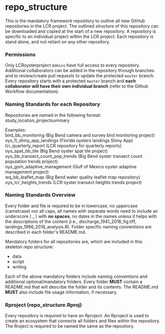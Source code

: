 # repo_structure
This is the mandatory framework repository to outline all new GitHub repositories in the LCR project. The outlined structure of this repository can be downloaded and copied at the start of a new repository. A repository is specific to an individual project within the LCR project. Each repository is stand alone, and not reliant on any other repository.
  
### Permissions 
Only LCRoysterproject `Admins` have full access to every repository. Additional collaborators can be added in the repository through branches and to review/create pull requests to update the protected `master` branch. Every repository starts with a protected `master` branch and **each collaborator will have their own individual branch** (refer to the Github Workflow documentation).  

### Naming Standards for each Repository  
Repositories are named in the following format:   
study_location_projectsummary  
  
Examples:  
bird_bb_monitoring (Big Bend camera and survey bird monitoring project)  
oys_fl_shiny_app_landings (Florida oysters landings Shiny App)  
lcr_quarterly_report (LCR repository for quarterly reports)  
oys_spat_bb_tile (Big Bend oyster spat tile project)  
oys_bb_transect_count_pop_trends (Big Bend oyster transect count population trends project)  
oys_gom_adaptive_management (Gulf of Mexico oyster adaptive management project)  
wq_bb_leaflet_map (Big Bend water quality leaflet map repository)  
oys_lcr_heights_trends (LCR oyster transect heights trends project)
  
### Naming Standards Overview
Every folder and file is required to be in lowercase, no uppercase (camelcase) nor all caps, all names with separate words need to include an underscore ( _ ) with **no spaces**, no dates in the names unless it helps with the descriptions of the content (i.e., discharge_1941_2018_fig.tiff, landings_1986_2018_analysis.R). Folder specific naming conventions are described in each folder's README.md.  
  
Mandatory folders for all repositories are, which are included in this skeleton repo structure:  
- data  
- script  
- writing  

Each of the above mandatory folders include naming conventions and additional optional/mandatory folders. Every folder **MUST** contain a README.md that will describe the folder and its contents. The README.md **MUST** also include file usage information, if necessary. 
  
### Rproject (repo_structure.Rproj)  
  
Every repository is required to have an Rproject. An Rproject is used to create an ecosystem that connects all folders and files within the repository. The Rroject is required to be named the same as the repository.  
